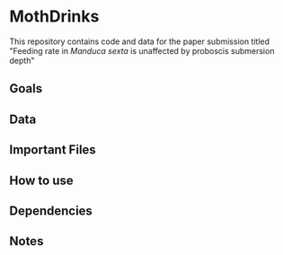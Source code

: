 # MothDrinks
This repository contains code and data for the paper submission titled "Feeding rate in *Manduca sexta* is unaffected by proboscis
submersion depth"

## Goals


## Data


## Important Files


## How to use


## Dependencies


## Notes
